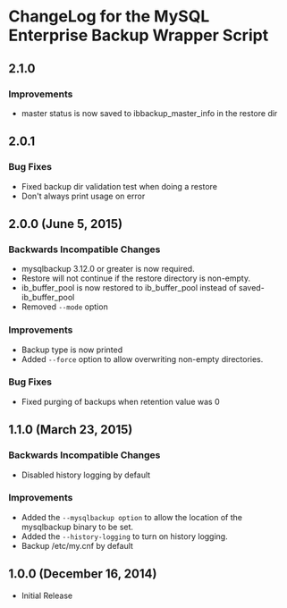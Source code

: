 # ChangeLog for the MySQL Enterprise Backup Wrapper Script 

## 2.1.0

### Improvements
  - master status is now saved to ibbackup_master_info in the restore dir

## 2.0.1

### Bug Fixes
  - Fixed backup dir validation test when doing a restore
  - Don't always print usage on error

## 2.0.0 (June 5, 2015)

### Backwards Incompatible Changes
  - mysqlbackup 3.12.0 or greater is now required.
  - Restore will not continue if the restore directory is non-empty.
  - ib_buffer_pool is now restored to ib_buffer_pool instead of saved-ib_buffer_pool
  - Removed `--mode` option

### Improvements
  - Backup type is now printed
  - Added `--force` option to allow overwriting non-empty directories.
  
### Bug Fixes
  - Fixed purging of backups when retention value was 0

## 1.1.0 (March 23, 2015)

### Backwards Incompatible Changes
  - Disabled history logging by default

### Improvements
  - Added the `--mysqlbackup option` to allow the location of the mysqlbackup binary to be set.
  - Added the `--history-logging` to turn on history logging.
  - Backup /etc/my.cnf by default

## 1.0.0 (December 16, 2014)

  - Initial Release

